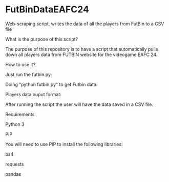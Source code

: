 # FutBinDataEAFC24
Web-scraping script, writes the data of all the players from FutBin to a CSV file

What is the purpose of this script?

The purpose of this repository is to have a script that automatically pulls down all players data from FUTBIN website for the videogame EAFC 24.

How to use it?

Just run the futbin.py:

Doing "python futbin.py" to get Futbin data.

Players data ouput format:

After running the script the user will have the data saved in a CSV file.

Requirements:

Python 3

PIP

You will need to use PIP to install the following libraries:

bs4

requests

pandas
